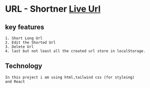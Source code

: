 # URL - Shortner [Live Url](https://p-urlshortner.netlify.app/)

## key features

    1. Short Long Url
    2. Edit the Shorted Url
    3. Delete Url
    4. last but not least all the created url store in localStorage.

## Technology

    In this project i am using html,tailwind css (for styleing)
    and React
